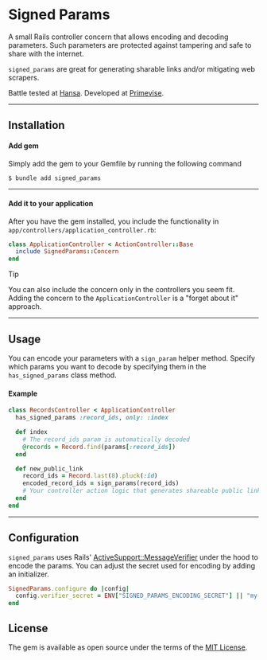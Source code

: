 # Signed Params

A small Rails controller concern that allows encoding and decoding parameters. Such parameters are protected against tampering and safe to share with the internet.

`signed_params` are great for generating sharable links and/or mitigating web scrapers.

Battle tested at [Hansa](https://hansahq.com). Developed at [Primevise](https://primevise.com).

---

## Installation

#### Add gem

Simply add the gem to your Gemfile by running the following command

```bash
$ bundle add signed_params
```

---

#### Add it to your application

After you have the gem installed, you include the functionality in `app/controllers/application_controller.rb`:

```ruby
class ApplicationController < ActionController::Base
  include SignedParams::Concern
end
```

> [!TIP]
> You can also include the concern only in the controllers you seem fit. Adding the concern to the `ApplicationController` is a "forget about it" approach.

---

## Usage

You can encode your parameters with a `sign_param` helper method. Specify which params you want to decode by specifying them in the `has_signed_params` class method.

#### Example

```ruby
class RecordsController < ApplicationController
  has_signed_params :record_ids, only: :index

  def index
    # The record_ids param is automatically decoded
    @records = Record.find(params[:record_ids])
  end

  def new_public_link
    record_ids = Record.last(8).pluck(:id)
    encoded_record_ids = sign_params(record_ids)
    # Your controller action logic that generates shareable public links
  end
end
```

---

## Configuration

`signed_params` uses Rails' [ActiveSupport::MessageVerifier](https://api.rubyonrails.org/classes/ActiveSupport/MessageVerifier.html) under the hood to encode the params. You can adjust the secret used for encoding by adding an initializer.

```ruby
SignedParams.configure do |config|
  config.verifier_secret = ENV["SIGNED_PARAMS_ENCODING_SECRET"] || "my-strong-and-private-signing-secret"
end
```

## License

The gem is available as open source under the terms of the [MIT License](https://opensource.org/licenses/MIT).

